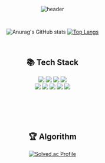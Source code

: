 
<!--
**Jeongho0805/Jeongho0805** is a ✨ _special_ ✨ repository because its `README.md` (this file) appears on your GitHub profile.

Here are some ideas to get you started:

- 🔭 I’m currently working on ...
- 🌱 I’m currently learning ...
- 👯 I’m looking to collaborate on ...
- 🤔 I’m looking for help with ...
- 💬 Ask me about ...
- 📫 How to reach me: ...
- 😄 Pronouns: ...
- ⚡ Fun fact: ...
-->

<div align="center">

  ![header](https://capsule-render.vercel.app/api?type=waving&color=&height=300&section=header&text=JeongHo%20Github!&fontSize=90&fontColor=f7f5f5)

  <br/>

  ![Anurag's GitHub stats](https://github-readme-stats.vercel.app/api?username=Jeongho0805&show_icons=true&theme=nightowl)
  [![Top Langs](https://github-readme-stats.vercel.app/api/top-langs/?username=Jeongho0805&theme=nightowl)](https://github.com/anuraghazra/github-readme-stats)
  
  </br>


  :books: Tech Stack
  ---
  <img src="https://img.shields.io/badge/JAVA-007396?style=for-the-badge&logo=Java&logoColor=white">
  <img src="https://img.shields.io/badge/SpringBoot-6DB33F?style=for-the-badge&logo=SpringBoot&logoColor=white"/>
  <img src="https://img.shields.io/badge/Spring-6DB33F?style=for-the-badge&logo=Spring&logoColor=black">
  <img src="https://img.shields.io/badge/mysql-4479A1?style=for-the-badge&logo=mysql&logoColor=white">
  </br>
  <img src="https://img.shields.io/badge/html-E34F26?style=for-the-badge&logo=html5&logoColor=white">
  <img src="https://img.shields.io/badge/css-1572B6?style=for-the-badge&logo=css3&logoColor=white">
  <img src="https://img.shields.io/badge/bootstrap-7952B3?style=for-the-badge&logo=bootstrap&logoColor=white">
  <img src="https://img.shields.io/badge/javascript-F7DF1E?style=for-the-badge&logo=javascript&logoColor=black">
  <img src="https://img.shields.io/badge/jquery-0769AD?style=for-the-badge&logo=jquery&logoColor=white">
  
  
  </br></br></br></br>
  
  
  :trophy: Algorithm
  ---
  [![Solved.ac Profile](http://mazassumnida.wtf/api/v2/generate_badge?boj=pjhpjh0805)](https://solved.ac/pjhpjh0805)<br/>

  

</div>
